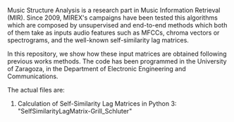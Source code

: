 Music Structure Analysis is a research part in Music Information Retrieval (MIR). Since 2009, MIREX's campaigns have been tested
this algorithms which are composed by unsupervised and end-to-end methods which both of them take as inputs audio features such
as MFCCs, chroma vectors or spectrograms, and the well-known self-similarity lag matrices.

In this repository, we show how these input matrices are obtained following previous works methods. The code has been programmed in the 
University of Zaragoza, in the Department of Electronic Engineering and Communications.

The actual files are:
1. Calculation of Self-Similarity Lag Matrices in Python 3: "SelfSimilarityLagMatrix-Grill_Schluter"
